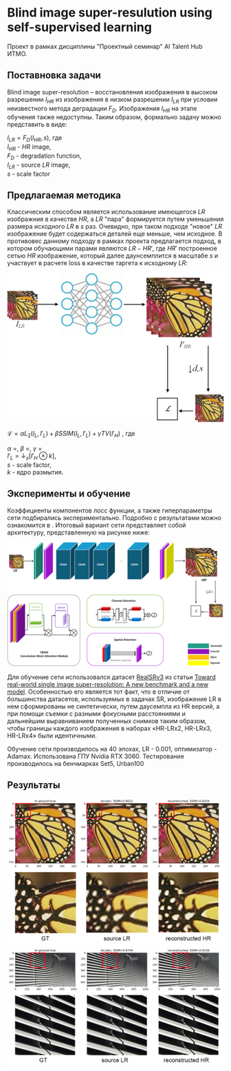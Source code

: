 # Blind image super-resulution using self-supervised learning
Проект в рамках дисциплины "Проектный семинар" AI Talent Hub ИТМО.

## Поставновка задачи
Blind image super-resolution – восстановления изображения в высоком разрешении $I_{HR}$ из изображения в низком разрешении $I_{LR}$ при условии неизвестного метода деградации $F_D$. Изображения $I_{HR}$ на этапе обучения также недоступны. Таким образом, формально задачу можно представить в виде:  

$I_{LR} = F_D(I_{HR}, s)$, где  
$I_{HR}$ - $HR$ image,  
$F_D$ - degradation function,  
$I_{LR}$ - source $LR$ image,  
$s$ - scale factor

## Предлагаемая методика
Классическим способом является использование имеющегося $LR$ изображния в качестве $HR$, а $LR$ "пара" формируется путем уменьшения размера исходного $LR$ в $s$ раз. Очевидно, при таком подходе "новое" $LR$ изображение будет содержаться деталей еще меньше, чем исходное. В противовес данному подходу в рамках проекта предлагается подход, в котором обучающими парами являются ${LR - HR'}$, где $HR'$ построенное сетью $HR$ изображение, который далее даунсемплится в масштабе $s$ и участвует в расчете loss в качестве таргета к исходному $LR$:

![loss schema](img/loss_schema.png)  


$\mathcal {L} = \alpha L_2 (I_{L}, I'_{L}) + \beta SSIM (I_L, I'_L) + \gamma TV(I'_H)$ , где  

$\alpha$ =, $\beta$ =, $\gamma$ =  
$I'_L = \downarrow _s [I'_H \otimes k]$,  
$s$ - scale factor,  
$k$ - ядро размытия.


## Эксперименты и обучение 

Коэффициенты компонентов лосс функции, а также гиперпараметры сети подбирались экспериментально. Подробно с результатами можно ознакомится в   . Итоговый вариант сети представляет собой архитектуру, представленную на рисунке ниже:


![loss schema](img/cnn_schema.png) 

Для обучение сети использовался датасет [RealSRv3](https://www.kaggle.com/datasets/yashchoudhary/realsr-v3) из статьи [Toward real-world single image super-resolution: A new benchmark and a new model](https://arxiv.org/abs/1904.00523). Особенностью его является тот факт, что в отличие от большинства датасетов, используемых в задачах SR, изображение LR в нем сформированы не синтетически, путем даусемпла из HR версий, а при помощи съемки с разными фокусными расстояниями и дальнейшим выравниванием полученных снимков таким образом, чтобы границы каждого изображения в наборах «HR-LRx2, HR-LRx3, HR-LRx4» были идентичными.

Обучение сети производилось на 40 эпохах, LR - 0.001, оптимизатор - Adamax. Использована ГПУ Nvidia RTX 3060.
Тестирование производилось на бенчмарках Set5, Urban100


## Результаты

![loss schema](img/set5.png) 
![loss schema](img/urban100.png) 

